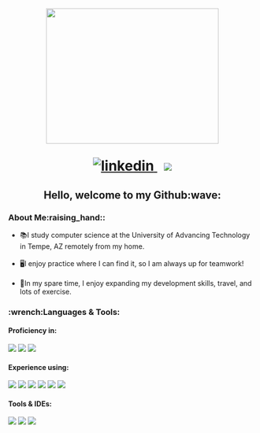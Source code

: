 <!-- The code below is for my GIF (which is heading one)-->
<h1 align="center"> 
<img width="350" height="275" src="https://user-images.githubusercontent.com/94564195/194909980-f3ffa2a1-0bc2-48cb-b924-94641c6ca24b.gif"
</h1>
  <!-- The code below is for my LinkedIn -->
  <p>
  <a href="https://www.linkedin.com/in/megan-b-3605a01b8/" rel="nofollow noreferrer">
    <img src="https://img.shields.io/badge/linkedin-%230077B5.svg?style=for-the-badge&logo=linkedin&logoColor=white" alt="linkedin">
  </a> &nbsp; 
    <img src="https://komarev.com/ghpvc/?username=MeganMB197674&color=red&style=for-the-badge">
    <!-- The code below is for "hello" & wave emoji -->
<h2 align="center">
  Hello, welcome to my Github:wave:
   </h2>
  <h3 align="left">
    About Me:raising_hand::
  </h3>
<ul>
  <li>
    📚I study computer science at the University of Advancing Technology in Tempe, AZ remotely from my home.
  </li>
  <br>
  <li>
   🖥️I enjoy practice where I can find it, so I am always up for teamwork!
  </li>
    <br>
  <li>
    🏡In my spare time, I enjoy expanding my development skills, travel, and lots of exercise.
  </li>
  </ul>
  <h3 align="left">
:wrench:Languages & Tools:
</h3>
<p>
  <h4> Proficiency in: </h4>
  <img src="https://img.shields.io/badge/html5-%23E34F26.svg?style=for-the-badge&logo=html5&logoColor=white">
  <img src="https://img.shields.io/badge/css3-%231572B6.svg?style=for-the-badge&logo=css3&logoColor=white">
  <img src="https://img.shields.io/badge/javascript-%23323330.svg?style=for-the-badge&logo=javascript&logoColor=%23F7DF1E">
  <h4> Experience using: </h4>
  <img src="https://img.shields.io/badge/c%23-%23239120.svg?style=for-the-badge&logo=c-sharp&logoColor=white">
  <img src="https://img.shields.io/badge/C%2B%2B-00599C?style=for-the-badge&logo=c%2B%2B&logoColor=white">
  <img src="https://img.shields.io/badge/Java-ED8B00?style=for-the-badge&logo=openjdk&logoColor=white">
  <img src="https://img.shields.io/badge/React_Native-20232A?style=for-the-badge&logo=react&logoColor=61DAFB">
  <img src="https://img.shields.io/badge/firebase-%23039BE5.svg?style=for-the-badge&logo=firebase">
  <img src="https://img.shields.io/badge/github-%23121011.svg?style=for-the-badge&logo=github&logoColor=white">
  <h4> Tools & IDEs: </h4>
  <img src="https://img.shields.io/badge/Windows-0078D6?style=for-the-badge&logo=windows&logoColor=white">
  <img src="https://img.shields.io/badge/Visual%20Studio%20Code-0078d7.svg?style=for-the-badge&logo=visual-studio-code&logoColor=white">
  <img src="https://img.shields.io/badge/Visual%20Studio-5C2D91.svg?style=for-the-badge&logo=visual-studio&logoColor=white">
  </p>
